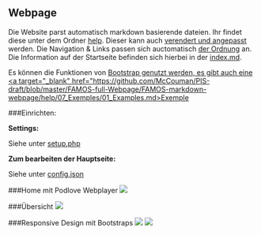 Webpage
--------

Die Website parst automatisch markdown basierende dateien. Ihr findet diese unter dem Ordner <a target="_blank" href="https://github.com/McCouman/PIS-draft/tree/master/FAMOS-full-Webpage/FAMOS-markdown-webpage/help">help</a>.
Dieser kann auch <a target="_blank" href="https://github.com/McCouman/PIS-draft/blob/master/FAMOS-full-Webpage/FAMOS-markdown-webpage/index.php#L6">verendert und angepasst</a> werden.
Die Navigation & Links passen sich auctomatisch 
<a target="_blank" href="https://github.com/McCouman/PIS-draft/tree/master/FAMOS-full-Webpage/FAMOS-markdown-webpage/help">der Ordnung</a> an. 
Die Information auf der Startseite befinden sich hierbei in der 
<a target="_blank" href="https://github.com/McCouman/PIS-draft/blob/master/FAMOS-full-Webpage/FAMOS-markdown-webpage/help/index.md">index.md</a>.

Es können die Funktionen von <a target="_blank" href="http://getbootstrap.com/css/">Bootstrap genutzt werden, es gibt auch eine 
<a target="_blank" href="https://github.com/McCouman/PIS-draft/blob/master/FAMOS-full-Webpage/FAMOS-markdown-webpage/help/07_Exemples/01_Examples.md>Exemple</a>

###Einrichten:

**Settings:**

Siehe unter <a target="_blank" href="https://github.com/McCouman/PIS-draft/blob/master/FAMOS-full-Webpage/FAMOS-markdown-webpage/setup.php">setup.php</a>

**Zum bearbeiten der Hauptseite:**

Siehe unter <a target="_blank" href="hhttps://github.com/McCouman/PIS-draft/blob/master/FAMOS-full-Webpage/FAMOS-markdown-webpage/config.json">config.json</a>


###Home mit Podlove Webplayer
<img src="https://raw.github.com/McCouman/PIS-draft/master/FAMOS-full-Webpage/home-podlove.png">

###Übersicht 
<img src="https://raw.github.com/McCouman/PIS-draft/master/FAMOS-full-Webpage/full.png">

###Responsive Design mit Bootstraps
<img src="https://raw.github.com/McCouman/PIS-draft/master/FAMOS-full-Webpage/responsive.png"> 
<img src="https://raw.github.com/McCouman/PIS-draft/master/FAMOS-full-Webpage/resonsive2.png">


